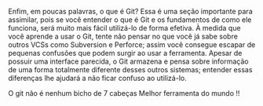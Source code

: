 
Enfim, em poucas palavras, o que é Git? Essa é uma seção importante para assimilar, pois se você entender o que é Git e os fundamentos de como ele funciona, será muito mais fácil utilizá-lo de forma efetiva. À medida que você aprende a usar o Git, tente não pensar no que você já sabe sobre outros VCSs como Subversion e Perforce; assim você consegue escapar de pequenas confusões que podem surgir ao usar a ferramenta. Apesar de possuir uma interface parecida, o Git armazena e pensa sobre informação de uma forma totalmente diferente desses outros sistemas; entender essas diferenças lhe ajudará a não ficar confuso ao utilizá-lo.

O git não é nenhum bicho de 7 cabeças
Melhor ferramenta do mundo !!
